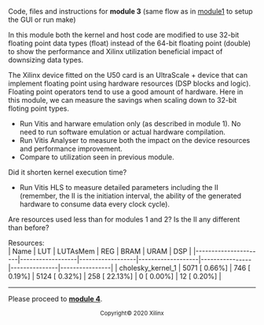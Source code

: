 Code, files and instructions for **module 3** (same flow as in [module1](../module1_baseline) to setup the GUI or run make)

In this module both the kernel and host code are modified to use 32-bit floating point data types (float) instead of the 64-bit floating point (double) to show the performance and Xilinx utilization beneficial impact of downsizing data types.

The Xilinx device fitted on the U50 card is an UltraScale + device that can implement floating point using hardware resources (DSP blocks and logic). Floating point operators tend to use a good amount of hardware. Here in this module, we can measure the savings when scaling down to 32-bit floting point types.

+ Run Vitis and harware emulation only (as described in module 1).  No need to run software emulation or actual hardware compilation.
+ Run Vitis Analyser to measure both the impact on the device resources and performance improvement.
+ Compare to utilization seen in previous module.

Did it shorten kernel execution time?

+ Run Vitis HLS to measure detailed parameters including the II (remember, the II is the initiation interval, the ability of the generated hardware to consume data every <II> clock cycle).

Are resources used less than for modules 1 and 2?
Is the II any different than before?


Resources:  
| Name                 | LUT              | LUTAsMem         | REG               | BRAM           | URAM          | DSP            |
|----------------------|------------------|------------------|-------------------|----------------|---------------|----------------|
|    cholesky_kernel_1 |   5071 [  0.66%] |    746 [  0.19%] |    5124 [  0.32%] |  258 [ 22.13%] |   0 [  0.00%] |   12 [  0.20%] |


***
Please proceed to [**module 4**](../module4_dataflow).

<p align="center"><sup>Copyright&copy; 2020 Xilinx</sup></p>
